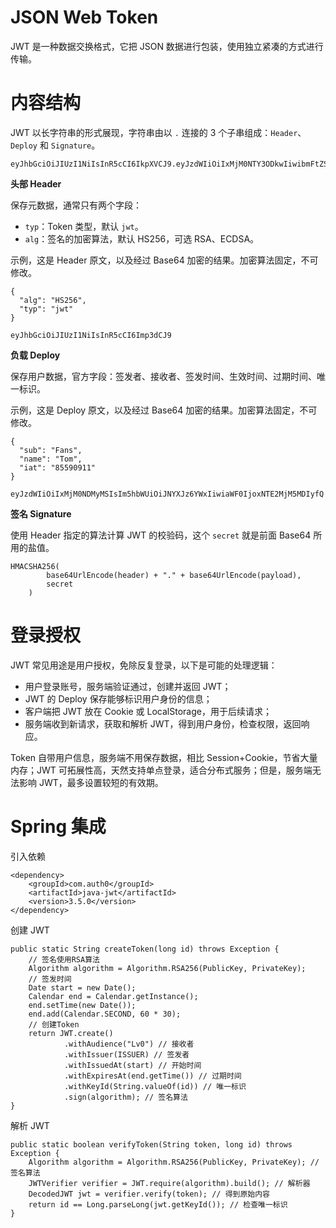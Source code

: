 # JSON Web Token

JWT 是一种数据交换格式，它把 JSON 数据进行包装，使用独立紧凑的方式进行传输。

# 内容结构

JWT 以长字符串的形式展现，字符串由以 `.` 连接的 3 个子串组成：`Header`、`Deploy` 和 `Signature`。

```
eyJhbGciOiJIUzI1NiIsInR5cCI6IkpXVCJ9.eyJzdWIiOiIxMjM0NTY3ODkwIiwibmFtZSI6IkpvaG4gRG9lIiwiaWF0IjoxNTE2MjM5MDIyfQ.SflKxwRJSMeKKF2QT4fwpMeJf36POk6yJV_adQssw5c
```

**头部 Header**

保存元数据，通常只有两个字段：

* `typ`：Token 类型，默认 `jwt`。
* `alg`：签名的加密算法，默认 HS256，可选 RSA、ECDSA。

示例，这是 Header 原文，以及经过 Base64 加密的结果。加密算法固定，不可修改。

```
{
  "alg": "HS256",
  "typ": "jwt"
}
```

```
eyJhbGciOiJIUzI1NiIsInR5cCI6Imp3dCJ9
```

**负载 Deploy**

保存用户数据，官方字段：签发者、接收者、签发时间、生效时间、过期时间、唯一标识。

示例，这是 Deploy 原文，以及经过 Base64 加密的结果。加密算法固定，不可修改。

```
{
  "sub": "Fans",
  "name": "Tom",
  "iat": "85590911"
}
```

```
eyJzdWIiOiIxMjM0NDMyMSIsIm5hbWUiOiJNYXJz6YWxIiwiaWF0IjoxNTE2MjM5MDIyfQ
```

**签名 Signature**

使用 Header 指定的算法计算 JWT 的校验码，这个 `secret` 就是前面 Base64 所用的盐值。

```
HMACSHA256(
        base64UrlEncode(header) + "." + base64UrlEncode(payload),
        secret
	)
```

# 登录授权

JWT 常见用途是用户授权，免除反复登录，以下是可能的处理逻辑：

* 用户登录账号，服务端验证通过，创建并返回 JWT；
* JWT 的 Deploy 保存能够标识用户身份的信息；
* 客户端把 JWT 放在 Cookie 或 LocalStorage，用于后续请求；
* 服务端收到新请求，获取和解析 JWT，得到用户身份，检查权限，返回响应。

Token 自带用户信息，服务端不用保存数据，相比 Session+Cookie，节省大量内存；JWT 可拓展性高，天然支持单点登录，适合分布式服务；但是，服务端无法影响 JWT，最多设置较短的有效期。

# Spring 集成

引入依赖

```
<dependency>
    <groupId>com.auth0</groupId>
    <artifactId>java-jwt</artifactId>
    <version>3.5.0</version>
</dependency>
```

创建 JWT

```
public static String createToken(long id) throws Exception {
    // 签名使用RSA算法
    Algorithm algorithm = Algorithm.RSA256(PublicKey, PrivateKey);
    // 签发时间
    Date start = new Date();
    Calendar end = Calendar.getInstance();
    end.setTime(new Date());
    end.add(Calendar.SECOND, 60 * 30);
    // 创建Token
    return JWT.create()
            .withAudience("Lv0") // 接收者
            .withIssuer(ISSUER) // 签发者
            .withIssuedAt(start) // 开始时间
            .withExpiresAt(end.getTime()) // 过期时间
            .withKeyId(String.valueOf(id)) // 唯一标识
            .sign(algorithm); // 签名算法
}
```

解析 JWT

```
public static boolean verifyToken(String token, long id) throws Exception {
    Algorithm algorithm = Algorithm.RSA256(PublicKey, PrivateKey); // 签名算法
    JWTVerifier verifier = JWT.require(algorithm).build(); // 解析器
    DecodedJWT jwt = verifier.verify(token); // 得到原始内容
    return id == Long.parseLong(jwt.getKeyId()); // 检查唯一标识
}
```
